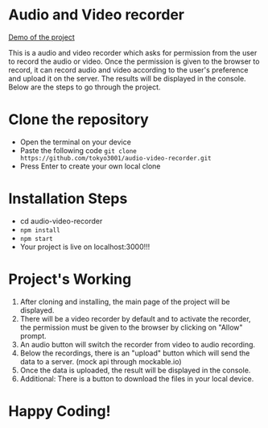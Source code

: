 #  Audio and Video recorder

<a href='https://audio-video-recorder-rose.vercel.app/' target='_blank'>Demo of the project</a>

This is a audio and video recorder which asks for permission from the user to record the audio or video. Once the permission is given to the browser to record, it can record audio and video according to the user's preference and upload it on the server. The results will be displayed in the console. Below are the steps to go through the project.

# Clone the repository

- Open the terminal on your device
- Paste the following code
```git clone https://github.com/tokyo3001/audio-video-recorder.git ```
- Press Enter to create your own local clone

# Installation Steps

- cd audio-video-recorder
- ```npm install```
- ```npm start```
- Your project is live on localhost:3000!!!

# Project's Working

1. After cloning and installing, the main page of the project will be displayed.
2. There will be a video recorder by default and to activate the recorder, the permission must be given to the browser by clicking on "Allow" prompt.
3. An audio button will switch the recorder from video to audio recording.
4. Below the recordings, there is an "upload" button which will send the data to a server. (mock api through mockable.io)
5. Once the data is uploaded, the result will be displayed in the console.
6. Additional: There is a button to download the files in your local device.

# Happy Coding!
